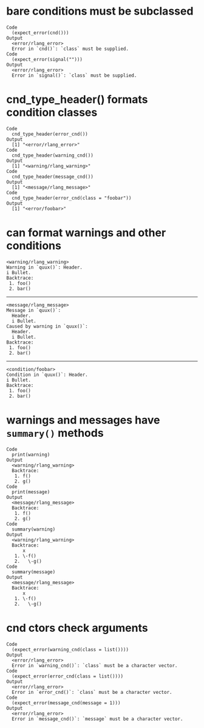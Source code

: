# bare conditions must be subclassed

    Code
      (expect_error(cnd()))
    Output
      <error/rlang_error>
      Error in `cnd()`: `class` must be supplied.
    Code
      (expect_error(signal("")))
    Output
      <error/rlang_error>
      Error in `signal()`: `class` must be supplied.

# cnd_type_header() formats condition classes

    Code
      cnd_type_header(error_cnd())
    Output
      [1] "<error/rlang_error>"
    Code
      cnd_type_header(warning_cnd())
    Output
      [1] "<warning/rlang_warning>"
    Code
      cnd_type_header(message_cnd())
    Output
      [1] "<message/rlang_message>"
    Code
      cnd_type_header(error_cnd(class = "foobar"))
    Output
      [1] "<error/foobar>"

# can format warnings and other conditions

    <warning/rlang_warning>
    Warning in `quux()`: Header.
    i Bullet.
    Backtrace:
     1. foo()
     2. bar()

---

    <message/rlang_message>
    Message in `quux()`:
      Header.
      i Bullet.
    Caused by warning in `quux()`:
      Header.
      i Bullet.
    Backtrace:
     1. foo()
     2. bar()

---

    <condition/foobar>
    Condition in `quux()`: Header.
    i Bullet.
    Backtrace:
     1. foo()
     2. bar()

# warnings and messages have `summary()` methods

    Code
      print(warning)
    Output
      <warning/rlang_warning>
      Backtrace:
       1. f()
       2. g()
    Code
      print(message)
    Output
      <message/rlang_message>
      Backtrace:
       1. f()
       2. g()
    Code
      summary(warning)
    Output
      <warning/rlang_warning>
      Backtrace:
          x
       1. \-f()
       2.   \-g()
    Code
      summary(message)
    Output
      <message/rlang_message>
      Backtrace:
          x
       1. \-f()
       2.   \-g()

# cnd ctors check arguments

    Code
      (expect_error(warning_cnd(class = list())))
    Output
      <error/rlang_error>
      Error in `warning_cnd()`: `class` must be a character vector.
    Code
      (expect_error(error_cnd(class = list())))
    Output
      <error/rlang_error>
      Error in `error_cnd()`: `class` must be a character vector.
    Code
      (expect_error(message_cnd(message = 1)))
    Output
      <error/rlang_error>
      Error in `message_cnd()`: `message` must be a character vector.

